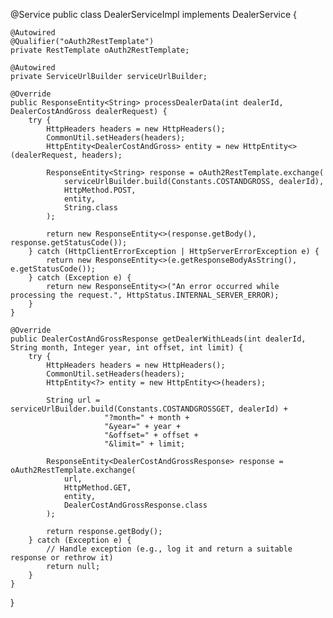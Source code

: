 @Service
public class DealerServiceImpl implements DealerService {

    @Autowired
    @Qualifier("oAuth2RestTemplate")
    private RestTemplate oAuth2RestTemplate;

    @Autowired
    private ServiceUrlBuilder serviceUrlBuilder;

    @Override
    public ResponseEntity<String> processDealerData(int dealerId, DealerCostAndGross dealerRequest) {
        try {
            HttpHeaders headers = new HttpHeaders();
            CommonUtil.setHeaders(headers);
            HttpEntity<DealerCostAndGross> entity = new HttpEntity<>(dealerRequest, headers);

            ResponseEntity<String> response = oAuth2RestTemplate.exchange(
                serviceUrlBuilder.build(Constants.COSTANDGROSS, dealerId),
                HttpMethod.POST,
                entity,
                String.class
            );

            return new ResponseEntity<>(response.getBody(), response.getStatusCode());
        } catch (HttpClientErrorException | HttpServerErrorException e) {
            return new ResponseEntity<>(e.getResponseBodyAsString(), e.getStatusCode());
        } catch (Exception e) {
            return new ResponseEntity<>("An error occurred while processing the request.", HttpStatus.INTERNAL_SERVER_ERROR);
        }
    }

    @Override
    public DealerCostAndGrossResponse getDealerWithLeads(int dealerId, String month, Integer year, int offset, int limit) {
        try {
            HttpHeaders headers = new HttpHeaders();
            CommonUtil.setHeaders(headers);
            HttpEntity<?> entity = new HttpEntity<>(headers);

            String url = serviceUrlBuilder.build(Constants.COSTANDGROSSGET, dealerId) +
                         "?month=" + month +
                         "&year=" + year +
                         "&offset=" + offset +
                         "&limit=" + limit;

            ResponseEntity<DealerCostAndGrossResponse> response = oAuth2RestTemplate.exchange(
                url,
                HttpMethod.GET,
                entity,
                DealerCostAndGrossResponse.class
            );

            return response.getBody();
        } catch (Exception e) {
            // Handle exception (e.g., log it and return a suitable response or rethrow it)
            return null;
        }
    }
}
